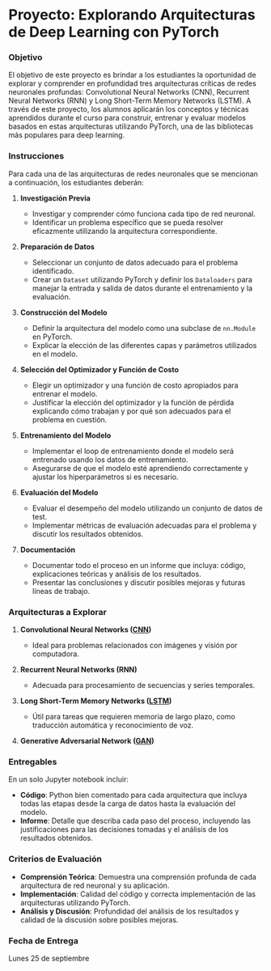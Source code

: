 # **Proyecto: Explorando Arquitecturas de Deep Learning con PyTorch**

### **Objetivo**

El objetivo de este proyecto es brindar a los estudiantes la oportunidad de explorar y comprender en profundidad tres arquitecturas críticas de redes neuronales profundas: Convolutional Neural Networks (CNN), Recurrent Neural Networks (RNN) y Long Short-Term Memory Networks (LSTM). A través de este proyecto, los alumnos aplicarán los conceptos y técnicas aprendidos durante el curso para construir, entrenar y evaluar modelos basados en estas arquitecturas utilizando PyTorch, una de las bibliotecas más populares para deep learning.

### **Instrucciones**

Para cada una de las arquitecturas de redes neuronales que se mencionan a continuación, los estudiantes deberán:

1. **Investigación Previa**
   - Investigar y comprender cómo funciona cada tipo de red neuronal.
   - Identificar un problema específico que se pueda resolver eficazmente utilizando la arquitectura correspondiente.

2. **Preparación de Datos**
   - Seleccionar un conjunto de datos adecuado para el problema identificado.
   - Crear un `Dataset` utilizando PyTorch y definir los `Dataloaders` para manejar la entrada y salida de datos durante el entrenamiento y la evaluación.

3. **Construcción del Modelo**
   - Definir la arquitectura del modelo como una subclase de `nn.Module` en PyTorch.
   - Explicar la elección de las diferentes capas y parámetros utilizados en el modelo.

4. **Selección del Optimizador y Función de Costo**
   - Elegir un optimizador y una función de costo apropiados para entrenar el modelo.
   - Justificar la elección del optimizador y la función de pérdida explicando cómo trabajan y por qué son adecuados para el problema en cuestión.

5. **Entrenamiento del Modelo**
   - Implementar el loop de entrenamiento donde el modelo será entrenado usando los datos de entrenamiento.
   - Asegurarse de que el modelo esté aprendiendo correctamente y ajustar los hiperparámetros si es necesario.

6. **Evaluación del Modelo**
   - Evaluar el desempeño del modelo utilizando un conjunto de datos de test.
   - Implementar métricas de evaluación adecuadas para el problema y discutir los resultados obtenidos.

7. **Documentación**
   - Documentar todo el proceso en un informe que incluya: código, explicaciones teóricas y análisis de los resultados.
   - Presentar las conclusiones y discutir posibles mejoras y futuras líneas de trabajo.

### **Arquitecturas a Explorar**

1. **Convolutional Neural Networks ([CNN](https://mila.quebec/wp-content/uploads/2016/03/2015-lecun-bengio-hinton-nature.pdf))**
   - Ideal para problemas relacionados con imágenes y visión por computadora.

2. **Recurrent Neural Networks (RNN)**
   - Adecuada para procesamiento de secuencias y series temporales.

3. **Long Short-Term Memory Networks ([LSTM](https://deeplearning.cs.cmu.edu/F23/document/readings/LSTM.pdf))**
   - Útil para tareas que requieren memoria de largo plazo, como traducción automática y reconocimiento de voz.

4. **Generative Adversarial Network ([GAN](https://arxiv.org/abs/1406.2661))**

### **Entregables**

En un solo Jupyter notebook incluir:
- **Código**: Python bien comentado para cada arquitectura que incluya todas las etapas desde la carga de datos hasta la evaluación del modelo.
- **Informe**: Detalle que describa cada paso del proceso, incluyendo las justificaciones para las decisiones tomadas y el análisis de los resultados obtenidos.

### **Criterios de Evaluación**

- **Comprensión Teórica**: Demuestra una comprensión profunda de cada arquitectura de red neuronal y su aplicación.
- **Implementación**: Calidad del código y correcta implementación de las arquitecturas utilizando PyTorch.
- **Análisis y Discusión**: Profundidad del análisis de los resultados y calidad de la discusión sobre posibles mejoras.

### **Fecha de Entrega**
Lunes 25 de septiembre
